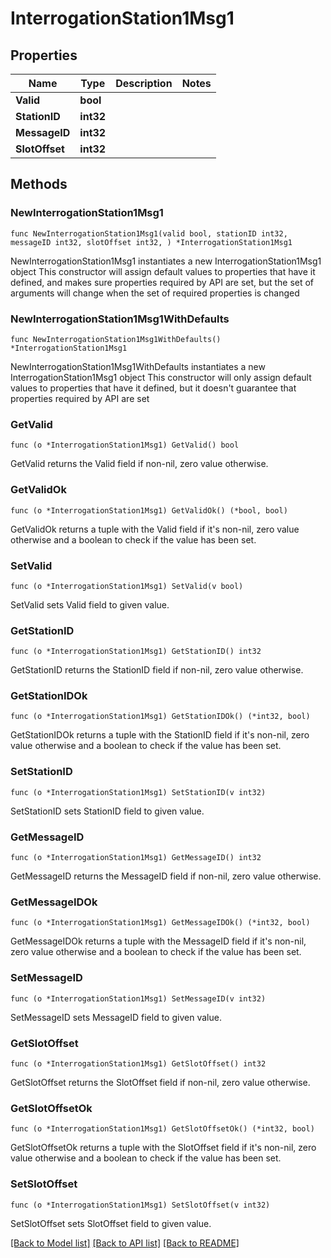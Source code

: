 # InterrogationStation1Msg1

## Properties

Name | Type | Description | Notes
------------ | ------------- | ------------- | -------------
**Valid** | **bool** |  | 
**StationID** | **int32** |  | 
**MessageID** | **int32** |  | 
**SlotOffset** | **int32** |  | 

## Methods

### NewInterrogationStation1Msg1

`func NewInterrogationStation1Msg1(valid bool, stationID int32, messageID int32, slotOffset int32, ) *InterrogationStation1Msg1`

NewInterrogationStation1Msg1 instantiates a new InterrogationStation1Msg1 object
This constructor will assign default values to properties that have it defined,
and makes sure properties required by API are set, but the set of arguments
will change when the set of required properties is changed

### NewInterrogationStation1Msg1WithDefaults

`func NewInterrogationStation1Msg1WithDefaults() *InterrogationStation1Msg1`

NewInterrogationStation1Msg1WithDefaults instantiates a new InterrogationStation1Msg1 object
This constructor will only assign default values to properties that have it defined,
but it doesn't guarantee that properties required by API are set

### GetValid

`func (o *InterrogationStation1Msg1) GetValid() bool`

GetValid returns the Valid field if non-nil, zero value otherwise.

### GetValidOk

`func (o *InterrogationStation1Msg1) GetValidOk() (*bool, bool)`

GetValidOk returns a tuple with the Valid field if it's non-nil, zero value otherwise
and a boolean to check if the value has been set.

### SetValid

`func (o *InterrogationStation1Msg1) SetValid(v bool)`

SetValid sets Valid field to given value.


### GetStationID

`func (o *InterrogationStation1Msg1) GetStationID() int32`

GetStationID returns the StationID field if non-nil, zero value otherwise.

### GetStationIDOk

`func (o *InterrogationStation1Msg1) GetStationIDOk() (*int32, bool)`

GetStationIDOk returns a tuple with the StationID field if it's non-nil, zero value otherwise
and a boolean to check if the value has been set.

### SetStationID

`func (o *InterrogationStation1Msg1) SetStationID(v int32)`

SetStationID sets StationID field to given value.


### GetMessageID

`func (o *InterrogationStation1Msg1) GetMessageID() int32`

GetMessageID returns the MessageID field if non-nil, zero value otherwise.

### GetMessageIDOk

`func (o *InterrogationStation1Msg1) GetMessageIDOk() (*int32, bool)`

GetMessageIDOk returns a tuple with the MessageID field if it's non-nil, zero value otherwise
and a boolean to check if the value has been set.

### SetMessageID

`func (o *InterrogationStation1Msg1) SetMessageID(v int32)`

SetMessageID sets MessageID field to given value.


### GetSlotOffset

`func (o *InterrogationStation1Msg1) GetSlotOffset() int32`

GetSlotOffset returns the SlotOffset field if non-nil, zero value otherwise.

### GetSlotOffsetOk

`func (o *InterrogationStation1Msg1) GetSlotOffsetOk() (*int32, bool)`

GetSlotOffsetOk returns a tuple with the SlotOffset field if it's non-nil, zero value otherwise
and a boolean to check if the value has been set.

### SetSlotOffset

`func (o *InterrogationStation1Msg1) SetSlotOffset(v int32)`

SetSlotOffset sets SlotOffset field to given value.



[[Back to Model list]](../README.md#documentation-for-models) [[Back to API list]](../README.md#documentation-for-api-endpoints) [[Back to README]](../README.md)


